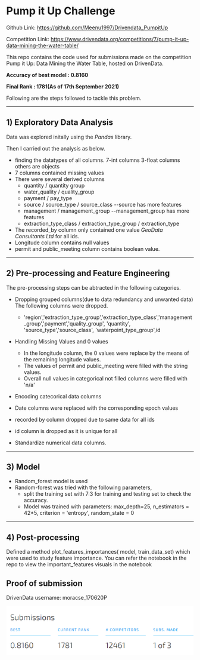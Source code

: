 # Pump it Up Challenge

Github Link: https://github.com/Meenu1997/Drivendata_PumpitUp

Competition Link:  https://www.drivendata.org/competitions/7/pump-it-up-data-mining-the-water-table/

This repo contains the code used for submissions made on the competition Pump it Up: Data Mining the Water Table, hosted on DrivenData.

**Accuracy of best model  : 0.8160**

**Final Rank              : 1781(As of 17th September 2021)**

Following are the steps followed to tackle this problem.

***

## 1) Exploratory Data Analysis
Data was explored initally using the *Pandas* library. 

Then I carried out the analysis as below.
- finding the datatypes of all columns. 7-int columns 3-float columns others are objects
- 7 columns contained missing values
- There were several derived columns
  - quantity / quantity group 
  - water_quality / quality_group
  - payment / pay_type
  - source / source_type / source_class --source has more features
  - management / management_group --management_group has more features
  - extraction_type_class / extraction_type_group / extraction_type
- The recorded_by column only contained one value *GeoData Consultants Ltd* for all ids.
- Longitude column contains null values
- permit and public_meeting column contains boolean value.

***

## 2) Pre-processing and Feature Engineering
The pre-processing steps can be abtracted in the following categories.
- Dropping grouped columns(due to data redundancy and unwanted data) The following columns were dropped.
  - 'region','extraction_type_group','extraction_type_class','management_group','payment','quality_group', 'quantity', 'source_type','source_class',    'waterpoint_type_group',id
- Handling Missing Values and 0 values
  - In the longitude column, the 0 values were replace by the means of the remaining longitude values.
  - The  values of permit and public_meeting were filled with the string values.
  - Overall null values in categorical not filled columns were filled with 'n/a'
  
- Encoding catecorical data columns
- Date columns were replaced with the corresponding epoch values
- recorded by column dropped due to same data for all ids
- id column is dropped as it is unique for all
- Standardize numerical data columns.

***

## 3) Model 

- Random_forest model is used
- Random-forest was tried with the following parameters,
  - split the training set with 7:3 for training and testing set to check the accuracy.
  - Model was trained with parameters: max_depth=25, n_estimators = 42*5, criterion = 'entropy', random_state = 0

***

## 4) Post-processing

Defined a method plot_features_importances( model, train_data_set)  which  were used to study feature importance. You can refer the notebook in the repo to view the important_features visuals in the notebook



## Proof of submission

DrivenData username: moracse_170620P

![submission](https://github.com/Meenu1997/Drivendata_PumpitUp/blob/main/Proof_of_submission.png)


